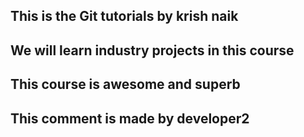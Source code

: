 ## This is the Git tutorials by krish naik
## We will learn industry projects in this course
## This course is awesome and superb
## This comment is made by developer2